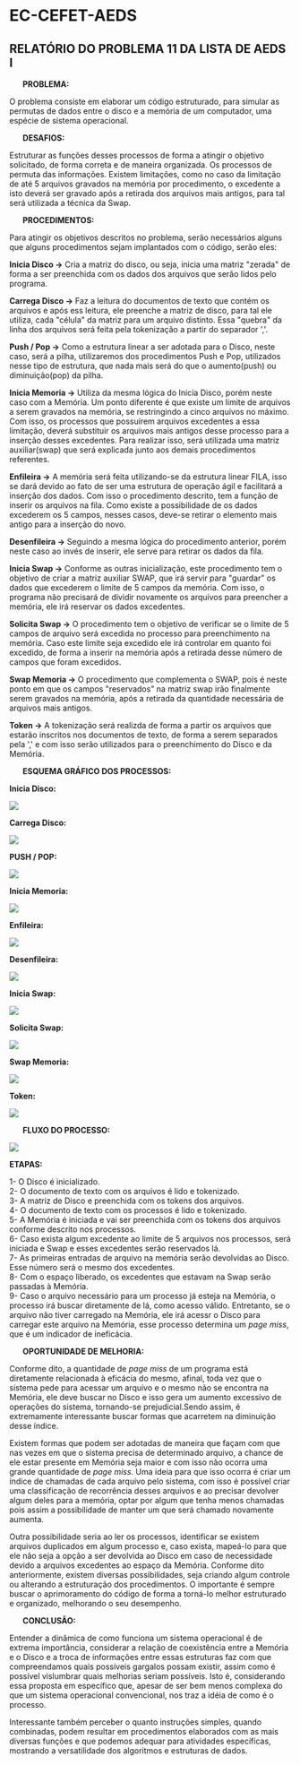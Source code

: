 # EC-CEFET-AEDS

<h2>RELATÓRIO DO PROBLEMA 11 DA LISTA DE AEDS I</h2>

<ul><b>PROBLEMA:</b></ul> O problema consiste em elaborar um código estruturado, para simular as permutas de dados entre o disco e a memória de um computador, uma espécie de sistema operacional.
<p>
<ul><b>DESAFIOS:</b></ul> Estruturar as funções desses processos de forma a atingir o objetivo solicitado, de forma correta e de maneira organizada. Os processos de permuta das informações. Existem limitações, como no caso da limitação de até 5 arquivos gravados na memória por procedimento, o excedente a isto deverá ser gravado após a retirada dos arquivos mais antigos, para tal será utilizada a técnica da Swap.
<p>
<ul><b>PROCEDIMENTOS:</b></ul> Para atingir os objetivos descritos no problema, serão necessários alguns que alguns procedimentos sejam implantados com o código, serão eles:
<p>
<p>
<b>Inicia Disco -></b> Cria a matriz do disco, ou seja, inicia uma matriz "zerada" de forma a ser preenchida com os dados dos arquivos que serão lidos pelo programa.
<p>
<p>
<b>Carrega Disco -></b> Faz a leitura do documentos de texto que contém os arquivos e após ess leitura, ele preenche a matriz de disco, para tal ele utiliza, cada "célula" da matriz para um arquivo distinto. Essa "quebra" da linha dos arquivos será feita pela tokenização a partir do separador ','.
<p>
<p>
<b>Push / Pop -></b> Como a estrutura linear a ser adotada para o Disco, neste caso, será a pilha, utilizaremos dos procedimentos Push e Pop, utilizados nesse tipo de estrutura, que nada mais será do que o aumento(push) ou diminuição(pop) da pilha.
<p>
<p>
<b>Inicia Memoria -></b> Utiliza da mesma lógica do Inicia Disco, porém neste caso com a Memória. Um ponto diferente é que existe um limite de arquivos a serem gravados na memória, se restringindo a cinco arquivos no máximo. Com isso, os processos que possuírem arquivos excedentes a essa limitação, deverá substituir os arquivos mais antigos desse processo para a inserção desses excedentes. Para realizar isso, será utilizada uma matriz auxiliar(swap) que será explicada junto aos demais procedimentos referentes.
<p>
<p>
<b>Enfileira -></b> A memória será feita utilizando-se da estrutura linear FILA, isso se dará devido ao fato de ser uma estrutura de operação ágil e facilitará a inserção dos dados. Com isso o procedimento descrito, tem a função de inserir os arquivos na fila. Como existe a possibilidade de os dados excederem os 5 campos, nesses casos, deve-se retirar o elemento mais antigo para a inserção do novo.
<p>
<p>
<b>Desenfileira -></b> Seguindo a mesma lógica do procedimento anterior, porém neste caso ao invés de inserir, ele serve para retirar os dados da fila.
<p>
<p>
<b>Inicia Swap -></b> Conforme as outras inicialização, este procedimento tem o objetivo de criar a matriz auxiliar SWAP, que irá servir para "guardar" os dados que excederem o limite de 5 campos da memória. Com isso, o programa não precisará de dividir novamente os arquivos para preencher a memória, ele irá reservar os dados excedentes.
<p>
<p>
<b>Solicita Swap -></b> O procedimento tem o objetivo de verificar se o limite de 5 campos de arquivo será excedida no processo para preenchimento na memória. Caso este limite seja excedido ele irá controlar em quanto foi excedido, de forma a inserir na memória após a retirada desse número de campos que foram excedidos.
<p>
<p>
<b>Swap Memoria -></b> O procedimento que complementa o SWAP, pois é neste ponto em que os campos "reservados" na matriz swap irão finalmente serem gravados na memória, após a retirada da quantidade necessária de arquivos mais antigos.
<p>
<p>
<b>Token -></b> A tokenização será realizda de forma a partir os arquivos que estarão inscritos nos documentos de texto, de forma a serem separados pela ',' e com isso serão utilizados para o preenchimento do Disco e da Memória.
<p>
<ul><b>ESQUEMA GRÁFICO DOS PROCESSOS:</b></ul>
<p>
<p>
<b>Inicia Disco:</b>
<p>
<img src="https://user-images.githubusercontent.com/85570101/125145230-e09e9d00-e0f6-11eb-9169-686de9c1bbaa.png">
<p>
<b>Carrega Disco:</b>
<p>
<img src="https://user-images.githubusercontent.com/85570101/125145169-b6e57600-e0f6-11eb-9e0c-e879c81e61a0.png">
<p>
<b>PUSH / POP:</b>
<p>
<img src="https://user-images.githubusercontent.com/85570101/125145386-59055e00-e0f7-11eb-89ad-fab662e0d3c5.png">
<p>
<b>Inicia Memoria:</b> 
<p>
<img src="https://user-images.githubusercontent.com/85570101/125145512-e052d180-e0f7-11eb-9d10-6764d73fde19.png">
<p>
<b>Enfileira:</b> 
<p>
<img src="https://user-images.githubusercontent.com/85570101/125145604-3889d380-e0f8-11eb-9394-3bf254c01487.png">
<p>
<b>Desenfileira:</b> 
<p>
<img src="https://user-images.githubusercontent.com/85570101/125145620-50615780-e0f8-11eb-8826-79c0b1d041cc.png">
<p>
<b>Inicia Swap:</b> 
<p>
<img src="https://user-images.githubusercontent.com/85570101/125145644-6bcc6280-e0f8-11eb-91ba-a375b8fc8914.png">
<p>
<b>Solicita Swap:</b> 
<p>
<img src="https://user-images.githubusercontent.com/85570101/125145738-e9906e00-e0f8-11eb-9323-2d01b038da2a.png">
<p>
<b>Swap Memoria:</b>
<p>
<img src="https://user-images.githubusercontent.com/85570101/125145848-6cb1c400-e0f9-11eb-8e53-da44708699ab.png">
<p>
<b>Token:</b>
<p>
<img src="https://user-images.githubusercontent.com/85570101/125145957-024d5380-e0fa-11eb-8cda-6689c9070f31.png">
<p>
<ul><b>FLUXO DO PROCESSO:</b></ul>
<p>
<p>
<img src="https://user-images.githubusercontent.com/85570101/125147663-22354500-e103-11eb-8a63-55a05f893bf4.png">
<p>
<b>ETAPAS:</b>
<p>
1- O Disco é inicializado.<br>
2- O documento de texto com os arquivos é lido e tokenizado.<br>
3- A matriz de Disco e preenchida com os tokens dos arquivos.<br>
4- O documento de texto com os processos é lido e tokenizado.<br>
5- A Memória é iniciada e vai ser preenchida com os tokens dos arquivos conforme descrito nos processos.<br>
6- Caso exista algum excedente ao limite de 5 arquivos nos processos, será iniciada e Swap e esses excedentes serão reservados lá.<br>
7- As primeiras entradas de arquivo na memória serão devolvidas ao Disco. Esse número será o mesmo dos excedentes.<br>
8- Com o espaço liberado, os excedentes que estavam na Swap serão passadas à Memória.<br>
9- Caso o arquivo necessário para um processo já esteja na Memória, o processo irá buscar diretamente de lá, como acesso válido. Entretanto, se o arquivo não tiver carregado na Memória, ele irá acessr o Disco para carregar este arquivo na Memória, esse processo determina um <i>page miss</i>, que é um indicador de ineficácia.
<p>
<ul><b>OPORTUNIDADE DE MELHORIA:</b></ul>
<p>
Conforme dito, a quantidade de <i>page miss</i> de um programa está diretamente relacionada à eficácia do mesmo, afinal, toda vez que o sistema pede para acessar um arquivo e o mesmo não se encontra na Memória, ele deve buscar no Disco e isso gera um aumento excessivo de operações do sistema, tornando-se prejudicial.Sendo assim, é extremamente interessante buscar formas que acarretem na diminuição desse índice.
<p>
Existem formas que podem ser adotadas de maneira que façam com que nas vezes em que o sistema precisa de determinado arquivo, a chance de ele estar presente em Memória seja maior e com isso não ocorra uma grande quantidade de <i>page miss</i>. Uma ideia para que isso ocorra é criar um índice de chamadas de cada arquivo pelo sistema, com isso é possível criar uma classificação de recorrência desses arquivos e ao precisar devolver algum deles para a memória, optar por algum que tenha menos chamadas pois assim a possibilidade de manter um que será chamado novamente aumenta.
<p>
Outra possibilidade seria ao ler os processos, identificar se existem arquivos duplicados em algum processo e, caso exista, mapeá-lo para que ele não seja a opção a ser devolvida ao Disco em caso de necessidade devido a arquivos excedentes ao espaço da Memória. Conforme dito anteriormente, existem diversas possibilidades, seja criando algum controle ou alterando a estruturação dos procedimentos. O importante é sempre buscar o aprimoramento do código de forma a torná-lo melhor estruturado e organizado, melhorando o seu desempenho.
<p>
<ul><b>CONCLUSÃO:</b></ul>
<p>
Entender a dinâmica de como funciona um sistema operacional é de extrema importância, considerar a relação de coexistência entre a Memória e o Disco e a troca de informações entre essas estruturas faz com que compreendamos quais possíveis gargalos possam existir, assim como é possível vislumbrar quais melhorias seriam possíveis. Isto é, considerando essa proposta em específico que, apesar de ser bem menos complexa do que um sistema operacional convencional, nos traz a idéia de como é o processo.
<p>
Interessante também perceber o quanto instruções simples, quando combinadas, podem resultar em procedimentos elaborados com as mais diversas funções e que podemos adequar para atividades específicas, mostrando a versatilidade dos algoritmos e estruturas de dados.
